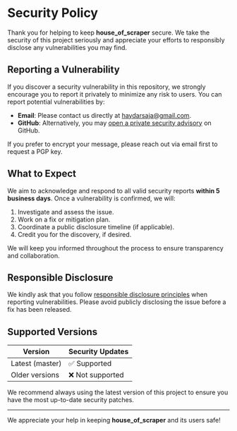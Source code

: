 # Security Policy

Thank you for helping to keep **house_of_scraper** secure. We take the security of this project seriously and appreciate your efforts to responsibly disclose any vulnerabilities you may find.

## Reporting a Vulnerability

If you discover a security vulnerability in this repository, we strongly encourage you to report it privately to minimize any risk to users. You can report potential vulnerabilities by:

- **Email**: Please contact us directly at [haydarsaja@gmail.com](mailto:haydarsaja@gmail.com).  
- **GitHub**: Alternatively, you may [open a private security advisory](https://github.com/haydarmiezanie/house_of_scraper/security/advisories/new) on GitHub.

If you prefer to encrypt your message, please reach out via email first to request a PGP key.

## What to Expect

We aim to acknowledge and respond to all valid security reports **within 5 business days**. Once a vulnerability is confirmed, we will:

1. Investigate and assess the issue.
2. Work on a fix or mitigation plan.
3. Coordinate a public disclosure timeline (if applicable).
4. Credit you for the discovery, if desired.

We will keep you informed throughout the process to ensure transparency and collaboration.

## Responsible Disclosure

We kindly ask that you follow [responsible disclosure principles](https://en.wikipedia.org/wiki/Responsible_disclosure) when reporting vulnerabilities. Please avoid publicly disclosing the issue before a fix has been released.

## Supported Versions

| Version           | Security Updates |
|-------------------|------------------|
| Latest (master)     | ✅ Supported     |
| Older versions    | ❌ Not supported |

We recommend always using the latest version of this project to ensure you have the most up-to-date security patches.

---

We appreciate your help in keeping **house_of_scraper** and its users safe!
